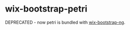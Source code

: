 # wix-bootstrap-petri


DEPRECATED - now petri is bundled with [wix-bootstrap-ng](../wix-bootstrap-ng).
